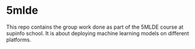 # 5mlde

This repo contains the group work done as part of the 5MLDE course at supinfo school. It is about deploying machine learning models on different platforms.